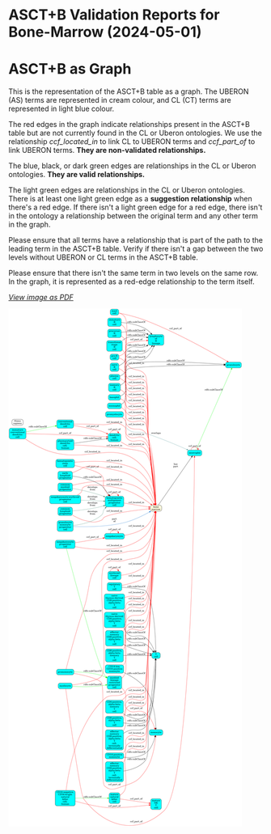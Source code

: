 
ASCT+B Validation Reports for Bone-Marrow (2024-05-01)
======================================================

# ASCT+B as Graph


This is the representation of the ASCT+B table as a graph. The UBERON (AS) terms are represented in cream colour, and CL (CT) terms are represented in light blue colour.

The red edges in the graph indicate relationships present in the ASCT+B table but are not currently found in the CL or Uberon ontologies. We use the relationship *ccf_located_in* to link CL to UBERON terms and *ccf_part_of* to link UBERON terms. **They are non-validated relationships.**

The blue, black, or dark green edges are relationships in the CL or Uberon ontologies. **They are valid relationships.**

The light green edges are relationships in the CL or Uberon ontologies. There is at least one light green edge as a **suggestion relationship** when there's a red edge. If there isn't a light green edge for a red edge, there isn't in the ontology a relationship between the original term and any other term in the graph.

Please ensure that all terms have a relationship that is part of the path to the leading term in the ASCT+B table. Verify if there isn't a gap between the two levels without UBERON or CL terms in the ASCT+B table.

Please ensure that there isn't the same term in two levels on the same row. In the graph, it is represented as a red-edge relationship to the term itself.

[*View image as PDF*](assets/ccf_Bone-Marrow_graph.pdf)

![Bone-Marrow ASCT+B table in graph](assets/ccf_Bone-Marrow_graph.png)